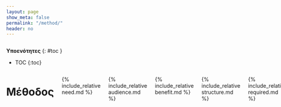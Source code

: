 ```yaml
---
layout: page
show_meta: false
permalink: "/method/"
header: no
---
```


<div class="row">
<div class="medium-4 medium-push-8 columns" markdown="1">
<div class="panel radius" markdown="1">

**Υποενότητες**
{: #toc }
*  TOC
{:toc}

</div>
</div><!-- /.medium-4.columns -->



<div class="medium-8 medium-pull-4 columns" markdown="1">

# Μέθοδος

{% include_relative need.md %}

{% include_relative audience.md %}

{% include_relative benefit.md %}

{% include_relative structure.md %}

{% include_relative required.md %}

{% include_relative approach.md %}

{% include_relative pedagogy.md %}

{% include_relative syllabus.md %}

{% include_relative projects.md %}

{% include_relative evaluation.md %}

</div><!-- /.medium-8.columns -->
</div><!-- /.row -->
